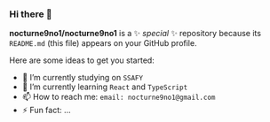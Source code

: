 ### Hi there 👋


**nocturne9no1/nocturne9no1** is a ✨ _special_ ✨ repository because its `README.md` (this file) appears on your GitHub profile.

Here are some ideas to get you started:

- 🔭 I’m currently studying on `SSAFY`
- 🌱 I’m currently learning `React` and `TypeScript`
- 📫 How to reach me: `email: nocturne9no1@gmail.com`
- ⚡ Fun fact: ...

